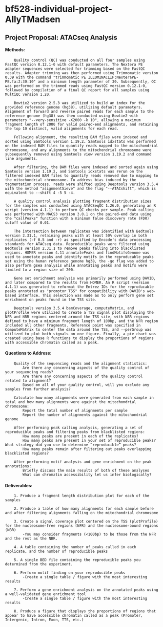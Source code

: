 # bf528-individual-project-AllyTMadsen

<h2>Project Proposal: ATACseq Analysis</h2>

<h4>Methods:</h4>

        Quality control (QC) was conducted on all four samples using FastQC version 0.12.1-0 with default parameters. The Nextera PE adapter sequences were selected for trimming based on the FastQC results. Adapter trimming was then performed using Trimmomatic version 0.39 with the command "trimmomatic PE ILLUMINACLIP:NexteraPE-PE.fa:2:30:10" and a minimum length parameter of 30. Subsequently, QC was performed on the trimmed reads using FastQC version 0.12.1-0, followed by compilation of a final QC report for all samples using MultiQC version 1.20.

        Bowtie2 version 2.5.3 was utilized to build an index for the provided reference genome (hg38), utilizing default parameters. Alignment of forward and reverse paired reads for each sample to the reference genome (hg38) was then conducted using Bowtie2 with parameters "--very-sensitive -X2000 -k 10", allowing a maximum fragment length of 2000 for valid paired-end alignments, and retaining the top 10 distinct, valid alignments for each read.

        Following alignment, the resulting BAM files were indexed and sorted using Samtools version 1.19.2. Samtools idxstats was performed on the indexed BAM files to quantify reads mapped to the mitochondrial chromosome, and any alignments to the mitochondrial chromosome were subsequently removed using Samtools view version 1.19.2 and command line arguments.

        After filtering, the BAM files were indexed and sorted again using Samtools version 1.19.2, and Samtools idxstats was rerun on the filtered indexed BAM files to quantify reads removed due to mapping to the mitochondrial chromosome. To address bias induced by the tagmentation process, reads were shifted using Deeptools version 3.5.4 with the method "alignmentSieve" and the flag "--ATACshift", which is equivalent to --shift 4 -5 5 -4.

        A quality control analysis plotting fragment distribution sizes for the samples was conducted using ATACSeqQC 1.26.0, generating an R script (version 4.1.1) to perform QC checks per sample. Peak calling was performed with MACS3 version 3.0.1 on the paired-end data using the "callPeaks" function with a minimum false discovery rate (FDR) cutoff value of 0.01.

        The intersection between replicates was identified with Bedtools version 2.31.1, retaining peaks with at least 50% overlap in both replicates (-f 0.5 and -r) as specified by Encode's data processing standards for ATACseq data. Reproducible peaks were filtered using Bedtools version 2.31.1 to remove peaks falling into blacklisted regions. HOMER version 4.11 annotatePeaks and findMotifsGenome was used to annotate peaks and identify motifs in the reproducable peaks set using the human reference genome hg38, the -go flag was added to also perform gsea analysis while annotating peaks and motifs were limited to a region size of 200.

        Gene set enrichment analysis was primarily performed using DAVID, and later compared to the results from HOMER. An R script (version 4.1.1) was generated to reformat the Entrez IDs for the reproducable peaks annotated as "promotor TSS" for compatibility with DAVID's web-based interface. This selection was made as to only perform gene set enrichment on peaks found in the TSS site.

        Deeptools version 3.5.4 bamCoverage, computeMatrix, and plotProfile were utilized to create a TSS signal plot displaying the NFR and NBR regions centered around the TSS site, with NBR regions defined to have a minimum fragment length of 100bp, and the NFR region included all other fragments. Reference point was specified in ComputeMatrix to center the data around the TSS, and --perGroup was utilized to plot both signals on one figure. Finally, a pie chart was created using base R functions to display the proportions of regions with accessible chromatin called as a peak.


<h4>Questions to Address:</h4>

        Quality of the sequencing reads and the alignment statistics:
            Are there any concerning aspects of the quality control of your sequencing reads?
            Are there any concerning aspects of the quality control related to alignment?
            Based on all of your quality control, will you exclude any samples from further analysis?

        Calculate how many alignments were generated from each sample in total and how many alignments were against the mitochondrial chromosome:
            Report the total number of alignments per sample
            Report the number of alignments against the mitochondrial genome

        After performing peak calling analysis, generating a set of reproducible peaks and filtering peaks from blacklisted regions:
            How many peaks are present in each of the replicates?
            How many peaks are present in your set of reproducible peaks? What strategy did you use to determine “reproducible” peaks?
            How many peaks remain after filtering out peaks overlapping blacklisted regions?

        After performing motif analysis and gene enrichment on the peak annotations:
            Briefly discuss the main results of both of these analyses
            What can chromatin accessibility let us infer biologically?

<h4>Deliverables:</h4>

        1. Produce a fragment length distribution plot for each of the samples

        2. Produce a table of how many alignments for each sample before and after filtering alignments falling on the mitochondrial chromosome

        3. Create a signal coverage plot centered on the TSS (plotProfile) for the nucleosome-free regions (NFR) and the nucleosome-bound regions (NBR)
            -You may consider fragments (<100bp) to be those from the NFR and the rest as the NBR.
   
        4. A table containing the number of peaks called in each replicate, and the number of reproducible peaks

        5. A single BED file containing the reproducible peaks you determined from the experiment.

        6. Perform motif finding on your reproducible peaks
            -Create a single table / figure with the most interesting results

        7. Perform a gene enrichment analysis on the annotated peaks using a well-validated gene enrichment tool
            -Create a single table / figure with the most interesting results

        8. Produce a figure that displays the proportions of regions that appear to have accessible chromatin called as a peak (Promoter, Intergenic, Intron, Exon, TTS, etc.)

